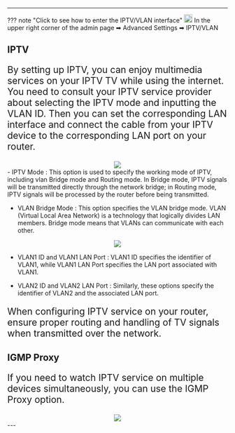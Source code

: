 <style>
    .text {
        font-size: 21px; 
    }
</style>
---
??? note "Click to see how to enter the IPTV/VLAN interface"
<img src="/images/weizhi01.png" width="19" height="19">&nbsp;In the upper right corner of the admin page ➡ Advanced Settings  ➡ IPTV/VLAN
## __IPTV__
<p class="text">
By setting up IPTV, you can enjoy multimedia services on your IPTV TV while using the internet. You need to consult your IPTV service provider about selecting the IPTV mode and inputting the VLAN ID. Then you can set the corresponding LAN interface and connect the cable from your IPTV device to the corresponding LAN port on your router.
</p>
<div style="text-align: center;">
    <img class="boxshadow" src="/images/iptv01.png">
</div>
- IPTV Mode : This option is used to specify the working mode of IPTV, including vlan Bridge mode and Routing mode. In Bridge mode, IPTV signals will be transmitted directly through the network bridge; in Routing mode, IPTV signals will be processed by the router before being transmitted.

- VLAN Bridge Mode : This option specifies the VLAN bridge mode. VLAN (Virtual Local Area Network) is a technology that logically divides LAN members. Bridge mode means that VLANs can communicate with each other.

<div style="text-align: center;">
    <img class="boxshadow" src="/images/iptv03.png">
</div>

- VLAN1 ID and VLAN1 LAN Port : VLAN1 ID specifies the identifier of VLAN1, while VLAN1 LAN Port specifies the LAN port associated with VLAN1.

- VLAN2 ID and VLAN2 LAN Port : Similarly, these options specify the identifier of VLAN2 and the associated LAN port.
<p class="text">
When configuring IPTV service on your router, ensure proper routing and handling of TV signals when transmitted over the network.
</p>

## __IGMP Proxy__
<p class="text">
If you need to watch IPTV service on multiple devices simultaneously, you can use the IGMP Proxy option.
</p>
<div style="text-align: center;">
    <img class="boxshadow" src="/images/iptv02.png">
</div>
---